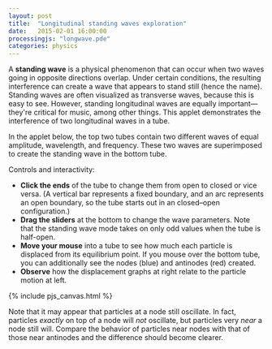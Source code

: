```yaml
---
layout: post
title:  "Longitudinal standing waves exploration"
date:   2015-02-01 16:00:00
processingjs: "longwave.pde"
categories: physics
---
```


A **standing wave** is a physical phenomenon that can occur when two waves going in opposite directions overlap.
Under certain conditions, the resulting interference can create a wave that appears to stand still (hence the name).
Standing waves are often visualized as transverse waves, because this is easy to see.
However, standing longitudinal waves are equally important&mdash;they're critical for music, among other things.
This applet demonstrates the interference of two longitudinal waves in a tube.

In the applet below, the top two tubes contain two different waves of equal amplitude, wavelength, and frequency.
These two waves are superimposed to create the standing wave in the bottom tube.

Controls and interactivity:

  * **Click the ends** of the tube to change them from open to closed or vice versa.
    (A vertical bar represents a fixed boundary, and an arc represents an open boundary, so the tube starts out in an closed&ndash;open configuration.)
  * **Drag the sliders** at the bottom to change the wave parameters.
    Note that the standing wave mode takes on only odd values when the tube is half-open.
  * **Move your mouse** into a tube to see how much each particle is displaced from its equilibrium point.
    If you mouse over the bottom tube, you can additionally see the nodes (blue) and antinodes (red) created.
  * **Observe** how the displacement graphs at right relate to the particle motion at left.

{% include pjs_canvas.html %}

Note that it may appear that particles at a node still oscillate.
In fact, particles *exactly* on top of a node will *not* oscillate, but particles very *near* a node still will.
Compare the behavior of particles near nodes with that of those near antinodes and the difference should become clearer.
